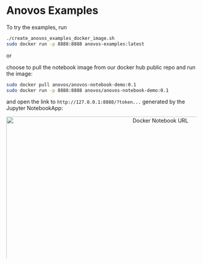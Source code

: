 # Anovos Examples

To try the examples, run

```bash
./create_anovos_examples_docker_image.sh
sudo docker run -p 8888:8888 anovos-examples:latest
```

or

choose to pull the notebook image from our docker hub public repo and run the image:

```bash
sudo docker pull anovos/anovos-notebook-demo:0.1
sudo docker run -p 8888:8888 anovos/anovos-notebook-demo:0.1
```

and open the link to `http://127.0.0.1:8888/?token...` generated by the Jupyter NotebookApp:

<p align="center">
  <img src="https://mobilewalla-anovos.s3.amazonaws.com/images/docker_notebook_URL.png" width="800px" title="Docker Notebook URL">
</p>

You'll find the _Getting Started with Anovos_ guide within the `/guides` folder.
We also provide a series of notebooks that showcase the capabilities of each of _Anovos_' modules and a number
of example data sets for you to work and experiment with.
